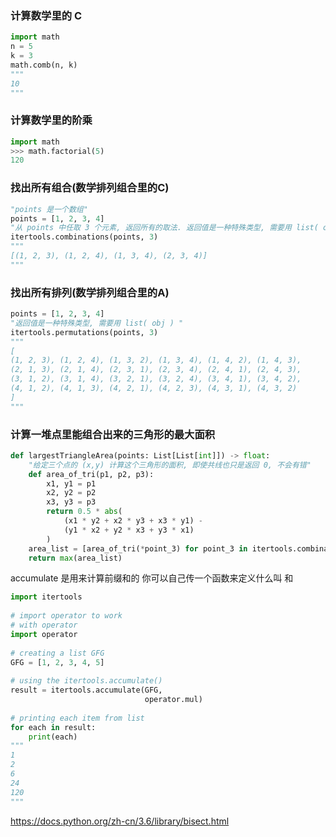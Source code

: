 ### 计算数学里的 C
```python
import math
n = 5
k = 3
math.comb(n, k)
"""
10
"""
```

### 计算数学里的阶乘
```python
import math
>>> math.factorial(5)
120
```

### 找出所有组合(数学排列组合里的C)
```python
"points 是一个数组"
points = [1, 2, 3, 4]
"从 points 中任取 3 个元素, 返回所有的取法. 返回值是一种特殊类型, 需要用 list( obj ) 转一下.或者直接 for in 展开"
itertools.combinations(points, 3)
"""
[(1, 2, 3), (1, 2, 4), (1, 3, 4), (2, 3, 4)]
"""
```

### 找出所有排列(数学排列组合里的A)
```python
points = [1, 2, 3, 4]
"返回值是一种特殊类型, 需要用 list( obj ) "
itertools.permutations(points, 3)
"""
[
(1, 2, 3), (1, 2, 4), (1, 3, 2), (1, 3, 4), (1, 4, 2), (1, 4, 3), 
(2, 1, 3), (2, 1, 4), (2, 3, 1), (2, 3, 4), (2, 4, 1), (2, 4, 3), 
(3, 1, 2), (3, 1, 4), (3, 2, 1), (3, 2, 4), (3, 4, 1), (3, 4, 2), 
(4, 1, 2), (4, 1, 3), (4, 2, 1), (4, 2, 3), (4, 3, 1), (4, 3, 2)
]
"""
```

### 计算一堆点里能组合出来的三角形的最大面积
```python
def largestTriangleArea(points: List[List[int]]) -> float:
    "给定三个点的 (x,y) 计算这个三角形的面积, 即使共线也只是返回 0, 不会有错"
    def area_of_tri(p1, p2, p3):
        x1, y1 = p1
        x2, y2 = p2
        x3, y3 = p3
        return 0.5 * abs(
            (x1 * y2 + x2 * y3 + x3 * y1) - 
            (y1 * x2 + y2 * x3 + y3 * x1)
        )
    area_list = [area_of_tri(*point_3) for point_3 in itertools.combinations(points, 3)]
    return max(area_list)
```

accumulate 是用来计算前缀和的
你可以自己传一个函数来定义什么叫 和
```python
import itertools
  
# import operator to work 
# with operator
import operator
  
# creating a list GFG
GFG = [1, 2, 3, 4, 5]
  
# using the itertools.accumulate() 
result = itertools.accumulate(GFG, 
                              operator.mul)
  
# printing each item from list
for each in result:
    print(each)
"""
1
2
6
24
120
"""
```

https://docs.python.org/zh-cn/3.6/library/bisect.html